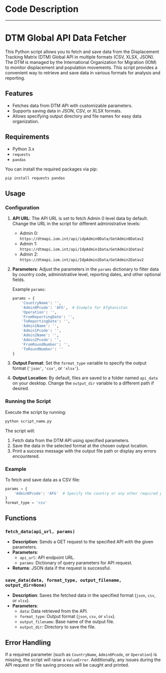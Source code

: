 # Code Description

---

# DTM Global API Data Fetcher

This Python script allows you to fetch and save data from the Displacement Tracking Matrix (DTM) Global API in multiple formats (CSV, XLSX, JSON). The DTM is managed by the International Organization for Migration (IOM) to monitor displacement and population movements. This script provides a convenient way to retrieve and save data in various formats for analysis and reporting.

## Features

- Fetches data from DTM API with customizable parameters.
- Supports saving data in JSON, CSV, or XLSX formats.
- Allows specifying output directory and file names for easy data organization.

## Requirements

- Python 3.x
- `requests`
- `pandas`
  
You can install the required packages via pip:

```bash
pip install requests pandas
```

## Usage

### Configuration

1. **API URL**: The API URL is set to fetch Admin 0 level data by default. Change the URL in the script for different administrative levels:
   - Admin 0: `https://dtmapi.iom.int/api/idpAdmin0Data/GetAdmin0Datav2`
   - Admin 1: `https://dtmapi.iom.int/api/IdpAdmin1Data/GetAdmin1Datav2`
   - Admin 2: `https://dtmapi.iom.int/api/IdpAdmin2Data/GetAdmin2Datav2`

2. **Parameters**: Adjust the parameters in the `params` dictionary to filter data by country code, administrative level, reporting dates, and other optional fields.
   
   Example `params`:
   ```python
   params = {
       'CountryName': '',
       'Admin0Pcode': 'AFG',  # Example for Afghanistan
       'Operation': '',
       'FromReportingDate': '',
       'ToReportingDate': '',
       'Admin1Name': '',
       'Admin1Pcode': '',
       'Admin2Name': '',
       'Admin2Pcode': '',
       'FromRoundNumber': '',
       'ToRoundNumber': ''
   }
   ```

3. **Output Format**: Set the `format_type` variable to specify the output format (`'json'`, `'csv'`, or `'xlsx'`).

4. **Output Location**: By default, files are saved to a folder named `api_data` on your desktop. Change the `output_dir` variable to a different path if desired.

### Running the Script

Execute the script by running:

```bash
python script_name.py
```

The script will:

1. Fetch data from the DTM API using specified parameters.
2. Save the data in the selected format at the chosen output location.
3. Print a success message with the output file path or display any errors encountered.

### Example

To fetch and save data as a CSV file:

```python
params = {
    'Admin0Pcode': 'AFG'  # Specify the country or any other required parameters
}
format_type = 'csv'
```

## Functions

### `fetch_data(api_url, params)`
- **Description**: Sends a GET request to the specified API with the given parameters.
- **Parameters**:
  - `api_url`: API endpoint URL.
  - `params`: Dictionary of query parameters for API request.
- **Returns**: JSON data if the request is successful.

### `save_data(data, format_type, output_filename, output_dir=None)`
- **Description**: Saves the fetched data in the specified format (`json`, `csv`, or `xlsx`).
- **Parameters**:
  - `data`: Data retrieved from the API.
  - `format_type`: Output format (`json`, `csv`, or `xlsx`).
  - `output_filename`: Base name of the output file.
  - `output_dir`: Directory to save the file.

## Error Handling

If a required parameter (such as `CountryName`, `Admin0Pcode`, or `Operation`) is missing, the script will raise a `ValueError`. Additionally, any issues during the API request or file saving process will be caught and printed.
